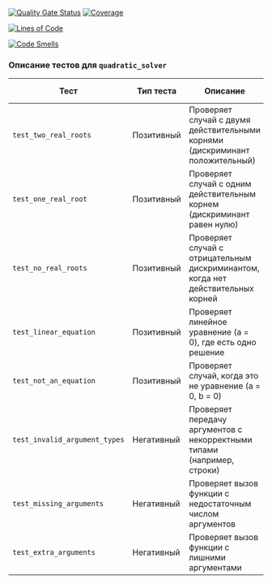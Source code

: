 [![Quality Gate Status](https://sonarcloud.io/api/project_badges/measure?project=Ksssenia8_TestPO&metric=alert_status)](https://sonarcloud.io/summary/new_code?id=Ksssenia8_TestPO)
[![Coverage](https://sonarcloud.io/api/project_badges/measure?project=Ksssenia8_TestPO&metric=coverage)](https://sonarcloud.io/summary/new_code?id=Ksssenia8_TestPO)

[![Lines of Code](https://sonarcloud.io/api/project_badges/measure?project=Ksssenia8_TestPO&metric=ncloc)](https://sonarcloud.io/summary/new_code?id=Ksssenia8_TestPO)

[![Code Smells](https://sonarcloud.io/api/project_badges/measure?project=Ksssenia8_TestPO&metric=code_smells)](https://sonarcloud.io/summary/new_code?id=Ksssenia8_TestPO)


### Описание тестов для `quadratic_solver`

| **Тест**                   | **Тип теста**       | **Описание**                                                                 | **Ожидаемый результат**                   |
|----------------------------|---------------------|------------------------------------------------------------------------------|-------------------------------------------|
| `test_two_real_roots`       | Позитивный      | Проверяет случай с двумя действительными корнями (дискриминант положительный) | Возвращает два корня                      |
| `test_one_real_root`        | Позитивный      | Проверяет случай с одним действительным корнем (дискриминант равен нулю)      | Возвращает один корень                    |
| `test_no_real_roots`        | Позитивный      | Проверяет случай с отрицательным дискриминантом, когда нет действительных корней | Возвращает сообщение "нет корней"        |
| `test_linear_equation`      | Позитивный      | Проверяет линейное уравнение (a = 0), где есть одно решение                   | Возвращает один корень                    |
| `test_not_an_equation`      | Позитивный      | Проверяет случай, когда это не уравнение (a = 0, b = 0)                      | Возвращает сообщение "не уравнение"       |
| `test_invalid_argument_types` | Негативный         | Проверяет передачу аргументов с некорректными типами (например, строки)    | Вызывает ошибку `TypeError`               |
| `test_missing_arguments`    | Негативный         | Проверяет вызов функции с недостаточным числом аргументов                     | Вызывает ошибку `TypeError`               |
| `test_extra_arguments`      | Негативный         | Проверяет вызов функции с лишними аргументами                                | Вызывает ошибку `TypeError`               |

